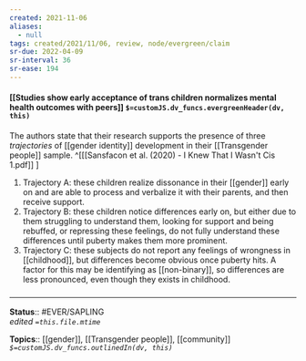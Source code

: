 ```yaml
---
created: 2021-11-06 
aliases:
  - null
tags: created/2021/11/06, review, node/evergreen/claim
sr-due: 2022-04-09
sr-interval: 36
sr-ease: 194
---
```


#### [[Studies show early acceptance of trans children normalizes mental health outcomes with peers]] `$=customJS.dv_funcs.evergreenHeader(dv, this)`

The authors state that their research supports the presence of three *trajectories* of [[gender identity]] development in their [[Transgender people]] sample. 
^[[[Sansfacon et al. (2020) - I Knew That I Wasn't Cis 1.pdf]] ]
1. Trajectory A: these children realize dissonance in their [[gender]] early on and are able to process and verbalize it with their parents, and then receive support. 
1. Trajectory B: these children notice differences early on, but either due to them struggling to understand them, looking for support and being rebuffed, or repressing these feelings, do not fully understand these differences until puberty makes them more prominent.
1. Trajectory C: these subjects do not report any feelings of wrongness in [[childhood]], but differences become obvious once puberty hits. A factor for this may be identifying as [[non-binary]], so differences are less pronounced, even though they exists in childhood.

### <hr class="footnote"/>

**Status**:: #EVER/SAPLING  
*edited `=this.file.mtime`*

**Topics**:: [[gender]], [[Transgender people]], [[community]]
*`$=customJS.dv_funcs.outlinedIn(dv, this)`*
